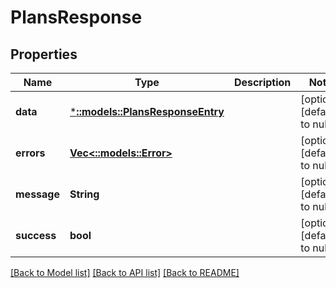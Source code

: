 # PlansResponse

## Properties
| Name        | Type                                                       | Description | Notes                        |
| ----------- | ---------------------------------------------------------- | ----------- | ---------------------------- |
| **data**    | [***::models::PlansResponseEntry**](PlansResponseEntry.md) |             | [optional] [default to null] |
| **errors**  | [**Vec<::models::Error>**](Error.md)                       |             | [optional] [default to null] |
| **message** | **String**                                                 |             | [optional] [default to null] |
| **success** | **bool**                                                   |             | [optional] [default to null] |

[[Back to Model list]](../README.md#documentation-for-models) [[Back to API list]](../README.md#documentation-for-api-endpoints) [[Back to README]](../README.md)
